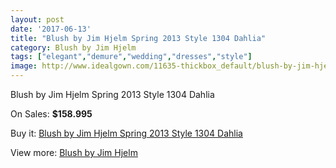 ```yaml
---
layout: post
date: '2017-06-13'
title: "Blush by Jim Hjelm Spring 2013 Style 1304 Dahlia"
category: Blush by Jim Hjelm
tags: ["elegant","demure","wedding","dresses","style"]
image: http://www.idealgown.com/11635-thickbox_default/blush-by-jim-hjelm-spring-2013-style-1304-dahlia.jpg
---
```

Blush by Jim Hjelm Spring 2013 Style 1304 Dahlia

On Sales: **$158.995**
<a href="https://www.idealgown.com/en/blush-by-jim-hjelm/4737-blush-by-jim-hjelm-spring-2013-style-1304-dahlia.html"><amp-img layout="responsive" width="600" height="600" src="//www.idealgown.com/11635-thickbox_default/blush-by-jim-hjelm-spring-2013-style-1304-dahlia.jpg" alt="Blush by Jim Hjelm Spring 2013 Style 1304 Dahlia 0" /></a>
<a href="https://www.idealgown.com/en/blush-by-jim-hjelm/4737-blush-by-jim-hjelm-spring-2013-style-1304-dahlia.html"><amp-img layout="responsive" width="600" height="600" src="//www.idealgown.com/11634-thickbox_default/blush-by-jim-hjelm-spring-2013-style-1304-dahlia.jpg" alt="Blush by Jim Hjelm Spring 2013 Style 1304 Dahlia 1" /></a>
<a href="https://www.idealgown.com/en/blush-by-jim-hjelm/4737-blush-by-jim-hjelm-spring-2013-style-1304-dahlia.html"><amp-img layout="responsive" width="600" height="600" src="//www.idealgown.com/11633-thickbox_default/blush-by-jim-hjelm-spring-2013-style-1304-dahlia.jpg" alt="Blush by Jim Hjelm Spring 2013 Style 1304 Dahlia 2" /></a>

Buy it: [Blush by Jim Hjelm Spring 2013 Style 1304 Dahlia](https://www.idealgown.com/en/blush-by-jim-hjelm/4737-blush-by-jim-hjelm-spring-2013-style-1304-dahlia.html "Blush by Jim Hjelm Spring 2013 Style 1304 Dahlia")

View more: [Blush by Jim Hjelm](https://www.idealgown.com/en/58-blush-by-jim-hjelm "Blush by Jim Hjelm")
